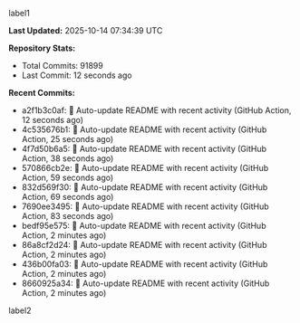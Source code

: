 
label1 
<!-- ACTIVITY_START -->
**Last Updated:** 2025-10-14 07:34:39 UTC

**Repository Stats:**
- Total Commits: 91899
- Last Commit: 12 seconds ago

**Recent Commits:**
- a2f1b3c0af: 🤖 Auto-update README with recent activity (GitHub Action, 12 seconds ago)
- 4c535676b1: 🤖 Auto-update README with recent activity (GitHub Action, 25 seconds ago)
- 4f7d50b6a5: 🤖 Auto-update README with recent activity (GitHub Action, 38 seconds ago)
- 570866cb2e: 🤖 Auto-update README with recent activity (GitHub Action, 59 seconds ago)
- 832d569f30: 🤖 Auto-update README with recent activity (GitHub Action, 69 seconds ago)
- 7690ee3495: 🤖 Auto-update README with recent activity (GitHub Action, 83 seconds ago)
- bedf95e575: 🤖 Auto-update README with recent activity (GitHub Action, 2 minutes ago)
- 86a8cf2d24: 🤖 Auto-update README with recent activity (GitHub Action, 2 minutes ago)
- 436b00fa03: 🤖 Auto-update README with recent activity (GitHub Action, 2 minutes ago)
- 8660925a34: 🤖 Auto-update README with recent activity (GitHub Action, 2 minutes ago)
<!-- ACTIVITY_END -->

label2
